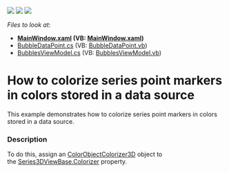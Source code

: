 <!-- default badges list -->
![](https://img.shields.io/endpoint?url=https://codecentral.devexpress.com/api/v1/VersionRange/128568909/22.2.2%2B)
[![](https://img.shields.io/badge/Open_in_DevExpress_Support_Center-FF7200?style=flat-square&logo=DevExpress&logoColor=white)](https://supportcenter.devexpress.com/ticket/details/T466427)
[![](https://img.shields.io/badge/📖_How_to_use_DevExpress_Examples-e9f6fc?style=flat-square)](https://docs.devexpress.com/GeneralInformation/403183)
<!-- default badges end -->
<!-- default file list -->
*Files to look at*:

* **[MainWindow.xaml](./CS/ColorObjectColorizerExample/MainWindow.xaml) (VB: [MainWindow.xaml](./VB/ColorObjectColorizerExample/MainWindow.xaml))**
* [BubbleDataPoint.cs](./CS/ColorObjectColorizerExample/Model/BubbleDataPoint.cs) (VB: [BubbleDataPoint.vb](./VB/ColorObjectColorizerExample/Model/BubbleDataPoint.vb))
* [BubblesViewModel.cs](./CS/ColorObjectColorizerExample/ViewModel/BubblesViewModel.cs) (VB: [BubblesViewModel.vb](./VB/ColorObjectColorizerExample/ViewModel/BubblesViewModel.vb))
<!-- default file list end -->
# How to colorize series point markers in colors stored in a data source


This example demonstrates how to colorize series point markers in colors stored in a data source.


<h3>Description</h3>

To do this, assign an <a href="https://documentation.devexpress.com/#WPF/clsDevExpressXpfChartsColorObjectColorizer3Dtopic">ColorObjectColorizer3D</a>&nbsp;object to the&nbsp;<a href="https://documentation.devexpress.com/#WPF/DevExpressXpfChartsSeries3DViewBase_Colorizertopic">Series3DViewBase.Colorizer</a>&nbsp;property.

<br/>



